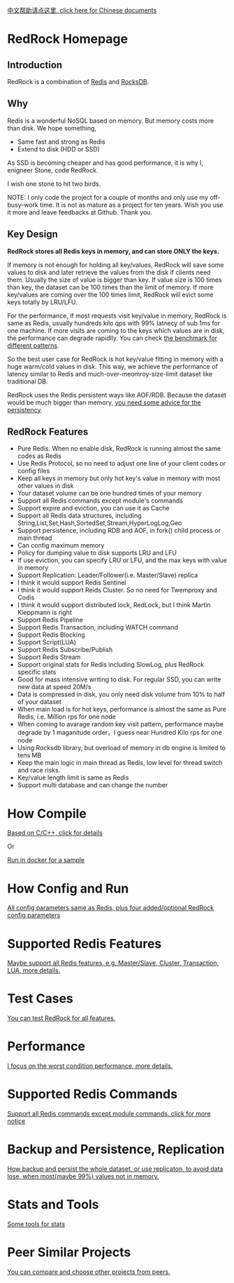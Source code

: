 [中文帮助请点这里, click here for Chinese documents](documents/menu_cn.md) 

# RedRock Homepage

## Introduction
RedRock is a combination of [Redis](https://github.com/antirez/redis) and [RocksDB](https://rocksdb.org/).

## Why
Redis is a wonderful NoSQL based on memory. But memory costs more than disk. We hope something,
* Same fast and strong as Redis
* Extend to disk (HDD or SSD)

As SSD is becoming cheaper and has good performance, it is why I, enigneer Stone, code RedRock. 

I wish one stone to hit two birds. 

NOTE: 
I only code the project for a couple of months and only use my off-busy-work time. 
It is not as mature as a project for ten years. 
Wish you use it more and leave feedbacks at Github. Thank you.

## Key Design

**RedRock stores all Redis keys in memory, and can store ONLY the keys.**

If memory is not enough for holding all key/values, RedRock will save some values to disk and later retrieve the values from the disk if clients  need them. Usually the size of value is bigger than key. If value size is 100 times than key, the dataset can be 100 times than the limit of memory. If more key/values are coming over the 100 times limit, RedRock will evict some keys totally by LRU/LFU.

For the performance, if most requests visit key/value in memory, RedRock is same as Redis, usually hundreds kilo qps with 99% latnecy of sub 1ms for one machine. If more visits are coming to the keys which values are in disk, the performance can degrade rapidlly. You can check [the benchmark for different patterns](documents/performance_en.md).

So the best user case for RedRock is hot key/value fitting in memory with a huge warm/cold values in disk. This way, we achieve the performance of latency similar to Redis and much-over-meomroy-size-limit dataset like traditional DB.

RedRock uses the Redis persistent ways like AOF/RDB. Because the dataset would be much bigger than memory, [you need some advice for the persistency](documents/persistence_en.md).

## RedRock Features
* Pure Redis. When no enable disk, RedRock is running almost the same codes as Redis
* Use Redis Protocol, so no need to adjust one line of your client codes or config files
* Keep all keys in memory but only hot key's value in memory with most other values in disk
* Your dataset volume can be one hundred times of your memory
* Support all Redis commands except module's commands
* Support expire and eviction, you can use it as Cache
* Support all Redis data structures, including String,List,Set,Hash,SortedSet,Stream,HyperLogLog,Geo
* Support persistence, including RDB and AOF, in fork() child process or main thread
* Can config maximum memory
* Policy for dumping value to disk supports LRU and LFU
* If use eviction, you can specify LRU or LFU, and the max keys with value in memory
* Support Replication: Leader/Follower(i.e. Master/Slave) replica
* I think it would support Redis Sentinel
* I think it would support Reids Cluster. So no need for Twemproxy and Codis
* I think it would support distributed lock, RedLock, but I think Martin Kleppmann is right 
* Support Redis Pipeline
* Support Redis Transaction, including WATCH command
* Support Redis Blocking
* Support Script(LUA)
* Support Redis Subscribe/Publish
* Support Redis Stream
* Support original stats for Redis including SlowLog, plus RedRock specific stats
* Good for mass intensive writing to disk. For regular SSD, you can write new data at speed 20M/s
* Data is compressed in disk, you only need disk volume from 10% to half of your dataset
* When main load is for hot keys, performance is almost the same as Pure Redis, i.e. Million rps for one node
* When coming to avarage random key visit pattern, performance maybe degrade by 1 maganitude order，I guess near Hundred Kilo rps for one node
* Using Rocksdb library, but overload of memory in db engine is limited to tens MB
* Keep the main logic in main thread as Redis, low level for thread switch and race risks.
* Key/value length limit is same as Redis
* Support multi database and can change the number

# How Compile

[Based on C/C++, click for details](documents/compile_en.md)

Or

[Run in docker for a sample](documents/howrun_en.md)

# How Config and Run

[All config parameters same as Redis, plus four added/optional RedRock config parameters](documents/howrun_en.md)

# Supported Redis Features

[Maybe support all Redis features, e.g. Master/Slave, Cluster, Transaction, LUA, more details.](documents/feature_en.md)

# Test Cases

[You can test RedRock for all features.](documents/test_en.md)

# Performance

[I focus on the worst condition performance, more details.](documents/performance_en.md)

# Supported Redis Commands

[Support all Redis commands except module commands, click for more notice](documents/commands_en.md)

# Backup and Persistence, Replication

[How backup and persist the whole dataset, or use replicaton, to avoid data lose, when most(maybe 99%) values not in memory.](documents/persistence_en.md)

# Stats and Tools

[Some tools for stats](documents/stat_en.md)

# Peer Similar Projects

[You can compare and choose other projects from peers.](documents/peers_en.md)